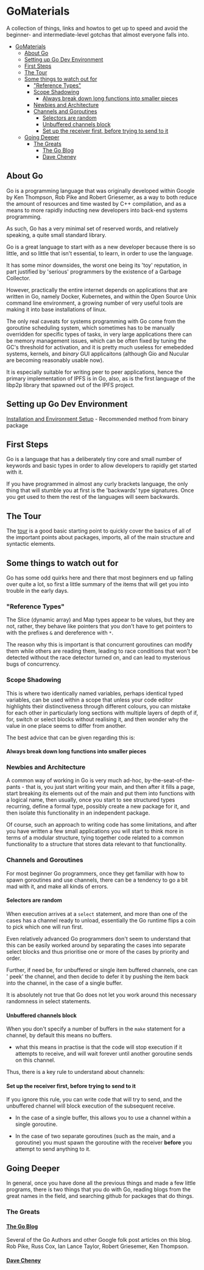 # GoMaterials

A collection of things, links and howtos to get up to speed and avoid the
beginner- and intermediate-level gotchas that almost everyone falls into.

- [GoMaterials](#gomaterials)
	- [About Go](#about-go)
	- [Setting up Go Dev Environment](#setting-up-go-dev-environment)
	- [First Steps](#first-steps)
	- [The Tour](#the-tour)
	- [Some things to watch out for](#some-things-to-watch-out-for)
		- ["Reference Types"](#reference-types)
		- [Scope Shadowing](#scope-shadowing)
			- [Always break down long functions into smaller pieces](#always-break-down-long-functions-into-smaller-pieces)
		- [Newbies and Architecture](#newbies-and-architecture)
		- [Channels and Goroutines](#channels-and-goroutines)
			- [Selectors are random](#selectors-are-random)
			- [Unbuffered channels block](#unbuffered-channels-block)
			- [Set up the receiver first, before trying to send to it](#set-up-the-receiver-first-before-trying-to-send-to-it)
	- [Going Deeper](#going-deeper)
		- [The Greats](#the-greats)
			- [The Go Blog](#the-go-blog)
			- [Dave Cheney](#dave-cheney)

## About Go

Go is a programming language that was originally developed within Google by 
Ken Thompson, Rob Pike and Robert Griesemer, as a way to both reduce the 
amount of resources and time wasted by C++ compilation, and as a means to 
more rapidly inducting new developers into back-end systems programming.

As such, Go has a very minimal set of reserved words, and relatively 
speaking, a quite small standard library.

Go is a great language to start with as a new developer because there is so 
little, and so little that isn't essential, to learn, in order to use the 
language.

It has some minor downsides, the worst one being its 'toy' reputation, in 
part justified by 'serious' programmers by the existence of a Garbage 
Collector. 

However, practically the entire internet depends on applications 
that are written in Go, namely Docker, Kubernetes, and within the Open 
Source Unix command line environment, a growing number of very useful tools 
are making it into base installations of linux.

The only real caveats for systems programming with Go come from the 
goroutine scheduling system, which sometimes has to be manually overridden 
for specific types of tasks, in very large applications there can be memory 
management issues, which can be often fixed by tuning the GC's threshold for 
activation, and it is pretty much useless for emebedded systems, kernels, 
and *binary* GUI applicaitons (although Gio and Nucular are becoming 
reasonably usable now).

It is especially suitable for writing peer to peer applications, hence the 
primary implementation of IPFS is in Go, also, as is the first language of 
the libp2p library that spawned out of the IPFS project.

## Setting up Go Dev Environment

[Installation and Environment Setup](basics/installation.md) - Recommended
method from binary package

## First Steps

Go is a language that has a deliberately tiny core and small number of keywords
and basic types in order to allow developers to rapidly get started with it.

If you have programmed in almost any curly brackets language, the only thing
that will stumble you at first is the 'backwards' type signatures. Once you get
used to them the rest of the languages will seem backwards.

## The Tour

The [tour](https://go.dev/tour) is a good basic starting point to quickly cover
the basics of all of the important points about packages, imports, all of the
main structure and syntactic elements.

## Some things to watch out for

Go has some odd quirks here and there that most beginners end up falling over
quite a lot, so first a little summary of the items that will get you into
trouble in the early days.

### "Reference Types"

The Slice (dynamic array) and Map types appear to be values, but they are not,
rather, they behave like pointers that you don't have to get pointers to with
the prefixes `&` and dereference with `*`.

The reason why this is important is that concurrent goroutines can modify them
while others are reading them, leading to race conditions that won't be detected
without the race detector turned on, and can lead to mysterious bugs of
concurrency.

### Scope Shadowing

This is where two identically named variables, perhaps identical typed
variables, can be used within a scope that unless your code editor highlights
their distinctiveness through different colours, you can mistake for each other
in particularly long sections with multiple layers of depth of if, for, switch
or select blocks without realising it, and then wonder why the value in one
place seems to differ from another.

The best advice that can be given regarding this is:

#### Always break down long functions into smaller pieces

### Newbies and Architecture

A common way of working in Go is very much ad-hoc, by-the-seat-of-the-pants -
that is, you just start writing your main, and then after it fills a page, start
breaking its elements out of the main and put them into functions with a logical
name, then usually, once you start to see structured types recurring, define a
formal type, possibly create a new package for it, and then isolate this
functionality in an independent package.

Of course, such an approach to writing code has some limitations, and after you
have written a few small applications you will start to think more in terms of a
modular structure, tying together code related to a common functionality to a
structure that stores data relevant to that functionality.

### Channels and Goroutines

For most beginner Go programmers, once they get familiar with how to spawn
goroutines and use channels, there can be a tendency to go a bit mad with it,
and make all kinds of errors.

#### Selectors are random

When execution arrives at a `select` statement, and more than one of the cases
has a channel ready to unload, essentially the Go runtime flips a coin to pick
which one will run first.

Even relatively advanced Go programmers don't seem to understand that this can
be easily worked around by separating the cases into separate select blocks and
thus prioritise one or more of the cases by priority and order.

Further, if need be, for unbuffered or single item buffered channels, one can '
peek' the channel, and then decide to defer it by pushing the item back into the
channel, in the case of a single buffer.

It is absolutely not true that Go does not let you work around this necessary
randomness in select statements.

#### Unbuffered channels block

When you don't specify a number of buffers in the `make` statement for a
channel, by default this means no buffers.

- what this means in practise is that the code will stop execution if it
  attempts to receive, and will wait forever until another goroutine sends on
  this channel.

Thus, there is a key rule to understand about channels:

#### Set up the receiver first, before trying to send to it

If you ignore this rule, you can write code that will try to send, and the
unbuffered channel will block execution of the subsequent receive.

- In the case of a single buffer, this allows you to use a channel within a
  single goroutine.

- In the case of two separate goroutines (such as the main, and a goroutine)
  you must spawn the goroutine with the receiver **before** you attempt to send
  anything to it.

## Going Deeper

In general, once you have done all the previous things and made a few little
programs, there is two things that you do with Go, reading blogs from the great
names in the field, and searching github for packages that do things.

### The Greats

#### [The Go Blog](https://go.dev/blog/)

  Several of the Go Authors and other Google folk post articles on this blog.
  Rob Pike, Russ Cox, Ian Lance Taylor, Robert Griesemer, Ken Thompson.

#### [Dave Cheney](https://dave.cheney.net/)

